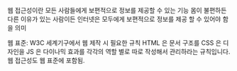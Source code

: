 웹 접근성이란 모든 사람들에게 보편적으로 정보를 제공할 수 있는 기능
몸이 불편하든 다른 이유가 있는 사람이든 인터넷은 모두에게 보편적으로 정보를 제공 할 수 있어야 함을 의미


웹 표준:
W3C 세계기구에서 웹 제작 시 필요한 규칙
HTML 은 문서 구조를 
CSS 은 디자인을 
JS 은 다이나믹 효과를 
각각의 역할 별로 따로 작성해서 관리하라는 규칙입니다.
웹 접근성도 웹 표준에 포함됨.